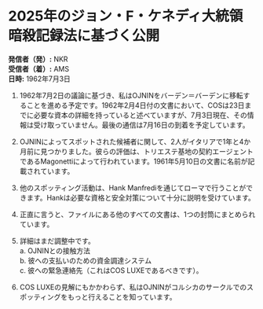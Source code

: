 # 2025年のジョン・F・ケネディ大統領暗殺記録法に基づく公開

**発信者（発）:** NKR  
**受信者（着）:** AMS  
**日時:** 1962年7月3日  

1. 1962年7月2日の議論に基づき、私はOJNINをバーデン＝バーデンに移転することを進める予定です。1962年2月4日付の文書において、COSは23日までに必要な資本の詳細を持っていると述べていますが、7月3日現在、その情報は受け取っていません。最後の通信は7月16日の到着を予定しています。

2. OJNINによってスポットされた候補者に関して、2人がイタリアで1年と4か月前に見つかりました。彼らの評価は、トリエステ基地の契約エージェントであるMagonettiによって行われています。1961年5月10日の文書に名前が記載されています。

3. 他のスポッティング活動は、Hank Manfrediを通じてローマで行うことができます。Hankは必要な資格と安全対策について十分に説明を受けています。

4. 正直に言うと、ファイルにある他のすべての文書は、1つの封筒にまとめられています。

5. 詳細はまだ調整中です。  
   a. OJNINとの接触方法  
   b. 彼への支払いのための資金調達システム  
   c. 彼への緊急連絡先（これはCOS LUXEであるべきです）。

6. COS LUXEの見解にもかかわらず、私はOJNINがコルシカのサークルでのスポッティングをもっと行えることを知っています。